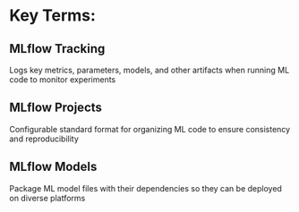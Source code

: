 # Key Terms:

## MLflow Tracking 
Logs key metrics, parameters, models, and other artifacts when running ML code to monitor experiments

## MLflow Projects 
Configurable standard format for organizing ML code to ensure consistency and reproducibility

## MLflow Models 
Package ML model files with their dependencies so they can be deployed on diverse platforms
